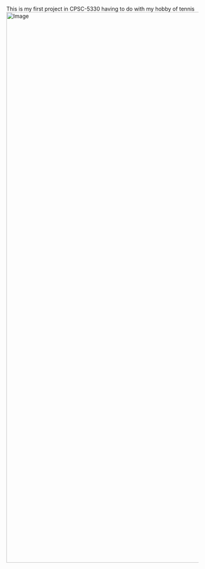 This is my first project in CPSC-5330 having to do with my hobby of tennis
<img width="1440" alt="Image" src="https://github.com/user-attachments/assets/184a4710-8944-4d9c-8062-5a425372f809" />
